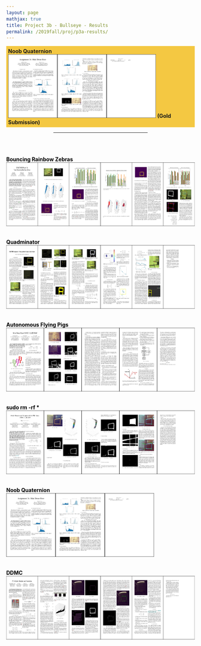 ```yaml
---
layout: page
mathjax: true
title: Project 3b - Bullseye - Results
permalink: /2019fall/proj/p3a-results/
---
```



<!-- Gold -->
<p style="background-color:#f4c842; padding:5px">
<b>Noob Quaternion</b><br>
<a href="/Reports/p3a/aroraprateek.pdf"> 
<img src="/Reports/p3a/aroraprateek.jpg" height="170"></a>
<b>(Gold Submission)<br>

<!-- Other Submissions -->

<p></p>

<center>
<hr width="50%">
</center>
<br><br>

<font color="black">

<b><b>Bouncing Rainbow Zebras</b><br>
</b><a href="/Reports/p3a/holumerik.pdf"> 
<img src="/Reports/p3a/holumerik.jpg" height="170"></a>
<br><br>

<b><b>Quadminator</b><br>
</b><a href="/Reports/p3a/carrilloestefany.pdf"> 
<img src="/Reports/p3a/carrilloestefany.jpg" height="170"></a>
<br><br>

<b><b>Autonomous Flying Pigs</b><br>
</b><a href="/Reports/p3a/lumbaravi.pdf"> 
<img src="/Reports/p3a/lumbaravi.jpg" height="170"></a>
<br><br>

<b><b><text>sudo rm -rf *</text></b><br>
</b><a href="/Reports/p3a/rehmnicholas.pdf"> 
<img src="/Reports/p3a/rehmnicholas.jpg" height="170"></a>
<br><br>

<b><b>Noob Quaternion</b><br>
</b><a href="/Reports/p3a/aroraprateek.pdf"> 
<img src="/Reports/p3a/aroraprateek.jpg" height="170"></a>
<br><br>

<b><b>DDMC</b><br>
</b><a href="/Reports/p3a/kurtiaktimothy.pdf"> 
<img src="/Reports/p3a/kurtiaktimothy.jpg" height="170"></a>
<br><br>
